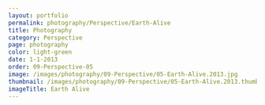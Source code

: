 ```yaml
---
layout: portfolio
permalink: photography/Perspective/Earth-Alive
title: Photography
category: Perspective
page: photography
color: light-green
date: 1-1-2013
order: 09-Perspective-05
image: /images/photography/09-Perspective/05-Earth-Alive.2013.jpg
thumbnail: /images/photography/09-Perspective/05-Earth-Alive.2013.thumb.jpg
imageTitle: Earth Alive
---
```

